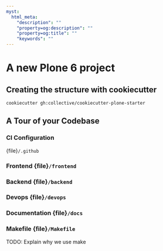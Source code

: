 ```yaml
---
myst:
  html_meta:
    "description": ""
    "property=og:description": ""
    "property=og:title": ""
    "keywords": ""
---
```


# A new Plone 6 project

## Creating the structure with cookiecutter

```{code-block} shell
cookiecutter gh:collective/cookiecutter-plone-starter
```

## A Tour of your Codebase

### CI Configuration

{file}`/.github`

### Frontend {file}`/frontend`

### Backend {file}`/backend`

### Devops {file}`/devops`

### Documentation {file}`/docs`

### Makefile {file}`/Makefile`

TODO: Explain why we use make
